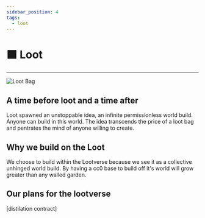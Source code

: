 ```yaml
---
sidebar_position: 4
tags:
  - loot
---
```


# ⬛ Loot
---

![Loot Bag](/img/loot.png)

## A time before loot and a time after

Loot spawned an unstoppable idea, an infinite permissionless world build. Anyone can build in this world. The idea transcends the price of a loot bag and pentrates the mind of anyone willing to create. 

## Why we build on the Loot

We choose to build within the Lootverse because we see it as a collective unhinged world build. By having a cc0 base to build off it's world will grow greater than any walled garden.

## Our plans for the lootverse

[distilation contract]